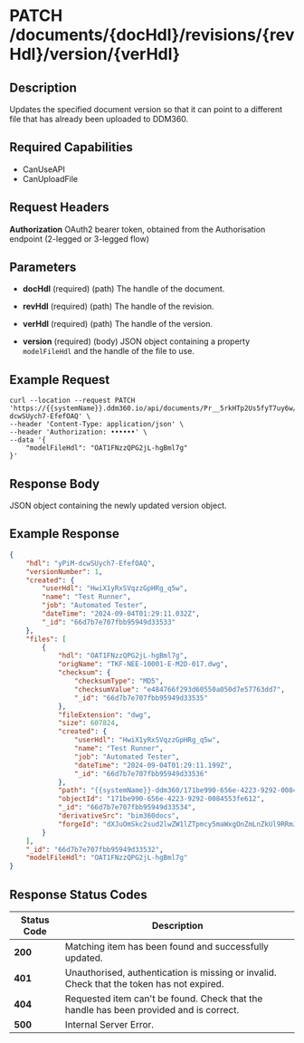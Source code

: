 # PATCH /documents/{docHdl}/revisions/{revHdl}/version/{verHdl}

## Description
Updates the specified document version so that it can point to a different file that has already been uploaded to DDM360.

## Required Capabilities
* CanUseAPI
* CanUploadFile

## Request Headers

**Authorization** OAuth2 bearer token, obtained from the Authorisation endpoint (2-legged or 3-legged flow)

## Parameters
* **docHdl** (required) (path) The handle of the document.

* **revHdl** (required) (path) The handle of the revision.

* **verHdl** (required) (path) The handle of the version.

* **version** (required) (body) JSON object containing a property `modelFileHdl` and the handle of the file to use.

## Example Request
```
curl --location --request PATCH 'https://{{systemName}}.ddm360.io/api/documents/Pr__5rkHTp2Us5fyT7uy6w/revisions/AV2HCw2nQ36hrAGo5o6Iog/version/yPiM-dcwSUych7-EfefOAQ' \
--header 'Content-Type: application/json' \
--header 'Authorization: ••••••' \
--data '{
    "modelFileHdl": "OAT1FNzzQPG2jL-hgBml7g"
}'
```

## Response Body
JSON object containing the newly updated version object.

## Example Response
```JSON
{
    "hdl": "yPiM-dcwSUych7-EfefOAQ",
    "versionNumber": 1,
    "created": {
        "userHdl": "HwiX1yRxSVqzzGpHRg_q5w",
        "name": "Test Runner",
        "job": "Automated Tester",
        "dateTime": "2024-09-04T01:29:11.032Z",
        "_id": "66d7b7e707fbb95949d33533"
    },
    "files": [
        {
            "hdl": "OAT1FNzzQPG2jL-hgBml7g",
            "origName": "TKF-NEE-10001-E-M2D-017.dwg",
            "checksum": {
                "checksumType": "MD5",
                "checksumValue": "e484766f293d60550a050d7e57763dd7",
                "_id": "66d7b7e707fbb95949d33535"
            },
            "fileExtension": "dwg",
            "size": 607824,
            "created": {
                "userHdl": "HwiX1yRxSVqzzGpHRg_q5w",
                "name": "Test Runner",
                "job": "Automated Tester",
                "dateTime": "2024-09-04T01:29:11.199Z",
                "_id": "66d7b7e707fbb95949d33536"
            },
            "path": "{{systemName}}-ddm360/171be990-656e-4223-9292-0084553fe612",
            "objectId": "171be990-656e-4223-9292-0084553fe612",
            "_id": "66d7b7e707fbb95949d33534",
            "derivativeSrc": "bim360docs",
            "forgeId": "dXJuOmSkc2sud2lwZW1lZTpmcy5maWxgOnZmLnZkUl9RRmJSUmQ4cTl2TlRQanFJV2d_dmVyc2lvbj0x"
        }
    ],
    "_id": "66d7b7e707fbb95949d33532",
    "modelFileHdl": "OAT1FNzzQPG2jL-hgBml7g"
}
```

## Response Status Codes
| Status Code | Description |
| -------- | ------- |
**200** |Matching item has been found and successfully updated.
**401** |Unauthorised, authentication is missing or invalid. Check that the token has not expired.
**404** |Requested item can't be found. Check that the handle has been provided and is correct.
**500** |Internal Server Error.


